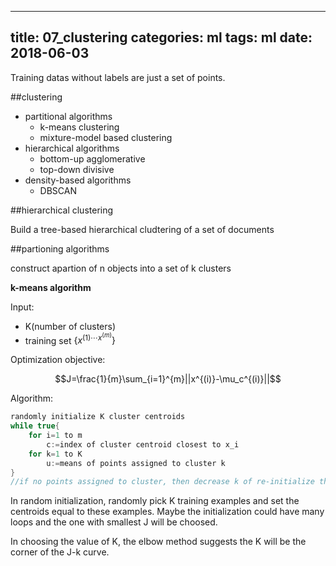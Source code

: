 ---
 title: 07_clustering
 categories: ml
 tags: ml
 date: 2018-06-03
 ---

Training datas without labels are just a set of points.

##clustering

- partitional algorithms
    - k-means clustering
    - mixture-model based clustering
- hierarchical algorithms
    - bottom-up agglomerative
    - top-down divisive
- density-based algorithms
    - DBSCAN

##hierarchical clustering

Build a tree-based hierarchical cludtering of a set of documents

##partioning algorithms

construct apartion of n objects into a set of k clusters

**k-means algorithm**

Input:

- K(number of clusters)
- training set $\{x^{(1) \cdots x^{(m)}}\}$

Optimization objective:

$$J=\frac{1}{m}\sum_{i=1}^{m}||x^{(i)}-\mu_c^{(i)}||$$

Algorithm:

```c++
randomly initialize K cluster centroids
while true{
    for i=1 to m
        c:=index of cluster centroid closest to x_i
    for k=1 to K
        u:=means of points assigned to cluster k
}
//if no points assigned to cluster, then decrease k of re-initialize the centroids
```

In random initialization, randomly pick K training examples and set the centroids equal to these examples. Maybe the initialization could have many loops and the one with smallest J will be choosed.

In choosing the value of K, the elbow method suggests the K will be the corner of the J-k curve.








